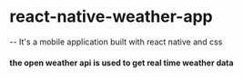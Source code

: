 # react-native-weather-app


-- It's a mobile application built with react native and css
#### the open weather api is used to get real time weather data
